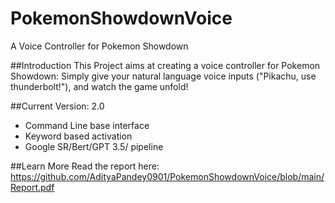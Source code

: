 # PokemonShowdownVoice
A Voice Controller for Pokemon Showdown


##Introduction
This Project aims at creating a voice controller for Pokemon Showdown: Simply give your natural language voice inputs ("Pikachu, use thunderbolt!"), and watch the game unfold!

##Current Version: 2.0
* Command Line base interface
* Keyword based activation
* Google SR/Bert/GPT 3.5/ pipeline

##Learn More
Read the report here: https://github.com/AdityaPandey0901/PokemonShowdownVoice/blob/main/Report.pdf


